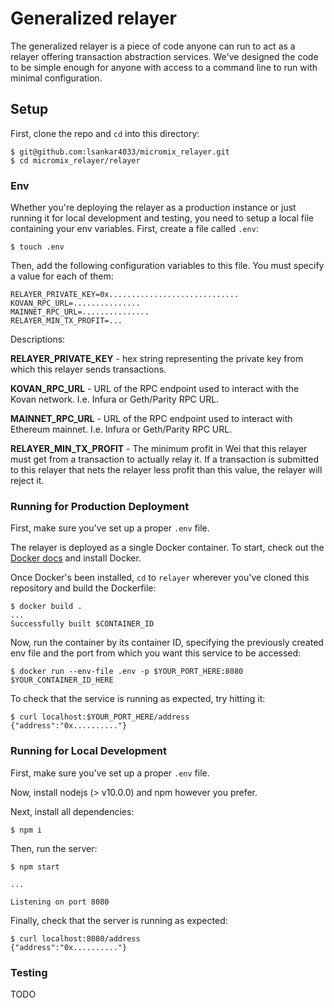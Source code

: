 # Generalized relayer

The generalized relayer is a piece of code anyone can run to act as a relayer offering transaction abstraction services. We've designed the code to be simple enough for anyone with access to a command line to run with minimal configuration.

## Setup

First, clone the repo and `cd` into this directory:

```
$ git@github.com:lsankar4033/micromix_relayer.git
$ cd micromix_relayer/relayer 
```

### Env

Whether you're deploying the relayer as a production instance or just running it for local development and testing, you need to setup a local file containing your env variables. First, create a file called `.env`:

```
$ touch .env
```

Then, add the following configuration variables to this file. You must specify a value for each of them:

```
RELAYER_PRIVATE_KEY=0x.............................
KOVAN_RPC_URL=...............
MAINNET_RPC_URL=...............
RELAYER_MIN_TX_PROFIT=...
```
Descriptions:

**RELAYER\_PRIVATE\_KEY** - hex string representing the private key from which this relayer sends transactions.

**KOVAN\_RPC\_URL** - URL of the RPC endpoint used to interact with the Kovan network. I.e. Infura or Geth/Parity RPC URL.


**MAINNET\_RPC\_URL** - URL of the RPC endpoint used to interact with Ethereum mainnet. I.e. Infura or Geth/Parity RPC URL.


**RELAYER\_MIN\_TX\_PROFIT** - The minimum profit in Wei that this relayer must get from a transaction to actually relay it. If a transaction is submitted to this relayer that nets the relayer less profit than this value, the relayer will reject it.

### Running for Production Deployment
First, make sure you've set up a proper `.env` file.

The relayer is deployed as a single Docker container. To start, check out the [Docker docs](https://docs.docker.com) and install Docker.

Once Docker's been installed, `cd` to `relayer` wherever you've cloned this repository and build the Dockerfile:

```
$ docker build .
...
Successfully built $CONTAINER_ID
```

Now, run the container by its container ID, specifying the previously created env file and the port from which you want this service to be accessed:

```
$ docker run --env-file .env -p $YOUR_PORT_HERE:8080 $YOUR_CONTAINER_ID_HERE
```

To check that the service is running as expected, try hitting it:

```
$ curl localhost:$YOUR_PORT_HERE/address
{"address":"0x.........."}
``` 

### Running for Local Development
First, make sure you've set up a proper `.env` file.

Now, install nodejs (> v10.0.0) and npm however you prefer. 

Next, install all dependencies:

```
$ npm i
```

Then, run the server:

```
$ npm start

...

Listening on port 8080
```

Finally, check that the server is running as expected:

```
$ curl localhost:8080/address
{"address":"0x.........."}
```

### Testing
TODO
